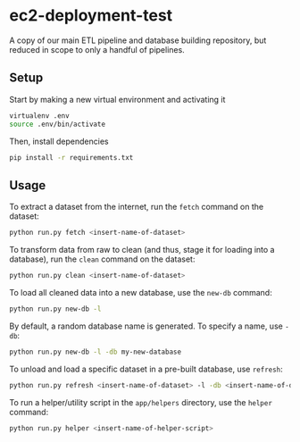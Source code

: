# ec2-deployment-test
A copy of our main ETL pipeline and database building repository, but reduced in scope to only a handful of pipelines.

## Setup
Start by making a new virtual environment and activating it
```sh
virtualenv .env
source .env/bin/activate
```

Then, install dependencies
```sh
pip install -r requirements.txt
```

## Usage
To extract a dataset from the internet, run the `fetch` command on the dataset:
```sh
python run.py fetch <insert-name-of-dataset>
```

To transform data from raw to clean (and thus, stage it for loading into a database), run the `clean` command on the dataset:
```sh
python run.py clean <insert-name-of-dataset>
```

To load all cleaned data into a new database, use the `new-db` command:
```sh
python run.py new-db -l
```
By default, a random database name is generated. To specify a name, use `-db`:
```sh
python run.py new-db -l -db my-new-database
```

To unload and load a specific dataset in a pre-built database, use `refresh`:
```sh
python run.py refresh <insert-name-of-dataset> -l -db <insert-name-of-database>
```

To run a helper/utility script in the `app/helpers` directory, use the `helper` command:
```sh
python run.py helper <insert-name-of-helper-script>
```
